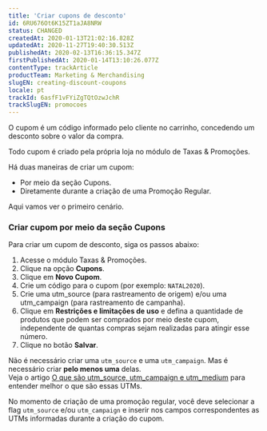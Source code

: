 ```yaml
---
title: 'Criar cupons de desconto'
id: 6RU676Ot6K15ZT1aJA8NRW
status: CHANGED
createdAt: 2020-01-13T21:02:16.828Z
updatedAt: 2020-11-27T19:40:30.513Z
publishedAt: 2020-02-13T16:36:15.347Z
firstPublishedAt: 2020-01-14T13:10:26.077Z
contentType: trackArticle
productTeam: Marketing & Merchandising
slugEN: creating-discount-coupons
locale: pt
trackId: 6asfF1vFYiZgTQtOzwJchR
trackSlugEN: promocoes
---
```


O cupom é um código informado pelo cliente no carrinho, concedendo um desconto sobre o valor da compra.

Todo cupom é criado pela própria loja no módulo de Taxas & Promoções.

Há duas maneiras de criar um cupom:
- Por meio da seção Cupons.
- Diretamente durante a criação de uma Promoção Regular.

Aqui vamos ver o primeiro cenário.

### Criar cupom por meio da seção Cupons

Para criar um cupom de desconto, siga os passos abaixo:

1. Acesse o módulo Taxas & Promoções.
2. Clique na opção **Cupons**.
3. Clique em **Novo Cupom**.
4. Crie um código para o cupom (por exemplo: `NATAL2020`).
5. Crie uma utm_source (para rastreamento de origem) e/ou uma utm_campaign (para rastreamento de campanha).
6. Clique em **Restrições e limitações de uso** e defina a quantidade de produtos que podem ser comprados por meio deste cupom, independente de quantas compras sejam realizadas para atingir esse número.
7. Clique no botão **Salvar**.

<div class="alert alert-info">
Não é necessário criar uma <code>utm_source</code> e uma <code>utm_campaign</code>. Mas é necessário criar <b>pelo menos uma</b> delas.<br>
Veja o artigo <a href="https://help.vtex.com/pt/tutorial/o-que-sao-utm_source-utm_campaign-e-utm_medium">O que são utm_source, utm_campaign e utm_medium</a> para entender melhor o que são essas UTMs.
</div>

No momento de criação de uma promoção regular, você deve selecionar a flag `utm_source` e/ou `utm_campaign` e inserir nos campos correspondentes as UTMs informadas durante a criação do cupom.
